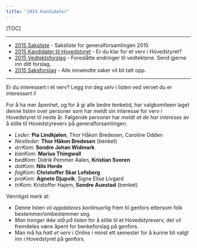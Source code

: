```yaml
---
title: "2015 Kandidater"
---
```


[TOC]

---
* [2015 Saksliste](/generalforsamlinger/2015/saksliste) - Saksliste for generalforsamlingen 2015
* [2015 Kandidater til Hovedstyret](/generalforsamlinger/2015/valg) - Er du klar for et verv i Hovedstyret?
* [2015 Vedtektsforslag](/generalforsamlinger/2015/vedtekstforslag) - Foreslåtte endringer til vedtektene. Send gjerne inn ditt forslag.
* [2015 Saksforslag](/generalforsamlinger/2015/saksforslag) - Alle innsendte saker vil bli tatt opp.


---

Er du interessert i et verv? Legg inn deg selv i listen ved vervet du er interessert i!

For å ha mer åpenhet, og for å gi alle bedre tenketid, har valgkomiteen laget denne listen over personer som har meldt sin interesse for verv i Hovedstyret til neste år. Følgende personer har *meldt at de har interesse* av å stille til Hovedstyreverv på generalforsamlingen.


* *Leder:* **Pia Lindkjølen**, Thor Håkon Bredesen, Caroline Odden
* *Nestleder:* **Thor Håkon Bredesen** (benket)
* *arrKom:* **Sondre Johan Widmark**  
* *banKom:* **Marius Thingwall**  
* *bedKom:* Didrik Pemmer Aalen, **Kristian Svoren**
* *dotKom:* **Nils Herde** 
* *fagKom:* **Christoffer Skar Lofsberg**
* *proKom:* **Agnete Djupvik**, Signe Elise Livgard
* *triKom:*  Kristoffer Hajem, **Sondre Auestad** (benket)

Vennligst merk at:

* Denne listen vil *oppdateres kontinuerlig* frem til genfors ettersom folk bestemmer/ombestemmer seg.
* *Man trenger ikke stå på listen* for å stille til et Hovedstyreverv, det vil fremdeles være åpent for benkeforslag på genfors.
* Man må ha *hatt et verv i Online* i minst ett semester for å kunne bli valgt inn i Hovedstyret på genfors.
